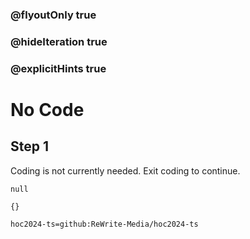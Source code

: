 ### @flyoutOnly true
### @hideIteration true
### @explicitHints true

# No Code

## Step 1
Coding is not currently needed. Exit coding to continue.

```ghost
null
```
```template
{}
```


```package
hoc2024-ts=github:ReWrite-Media/hoc2024-ts
```